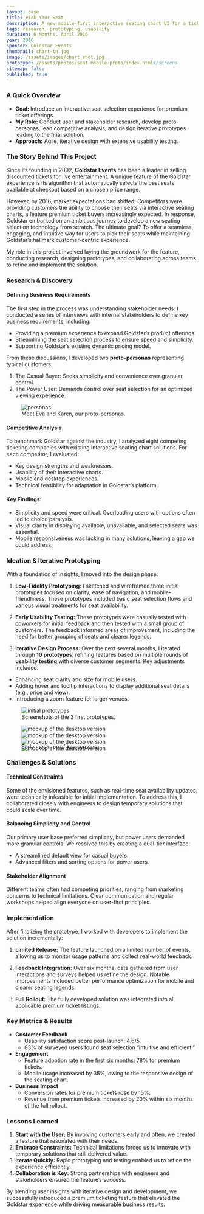 ```yaml
---
layout: case
title: Pick Your Seat
description: A new mobile-first interactive seating chart UI for a ticketing company.
tags: research, prototyping, usability
duration: 6 Months, April 2016
year: 2016
sponsor: Goldstar Events
thumbnail: chart-tn.jpg
image: /assets/images/chart_shot.jpg
prototype: /assets/protos/seat-mobile-proto/index.html#/screens
sitemap: false
published: true
---
```


### A Quick Overview

- **Goal:** Introduce an interactive seat selection experience for premium ticket offerings.
- **My Role:** Conduct user and stakeholder research, develop proto-personas, lead competitive analysis, and design iterative prototypes leading to the final solution.
- **Approach:** Agile, iterative design with extensive usability testing.

### The Story Behind This Project

Since its founding in 2002, **Goldstar Events** has been a leader in selling discounted tickets for live entertainment. A unique feature of the Goldstar experience is its algorithm that automatically selects the best seats available at checkout based on a chosen price range.

However, by 2016, market expectations had shifted. Competitors were providing customers the ability to choose their seats via interactive seating charts, a feature premium ticket buyers increasingly expected. In response, Goldstar embarked on an ambitious journey to develop a new seating selection technology from scratch. The ultimate goal? To offer a seamless, engaging, and intuitive way for users to pick their seats while maintaining Goldstar’s hallmark customer-centric experience.

My role in this project involved laying the groundwork for the feature, conducting research, designing prototypes, and collaborating across teams to refine and implement the solution.

### Research & Discovery

#### Defining Business Requirements
The first step in the process was understanding stakeholder needs. I conducted a series of interviews with internal stakeholders to define key business requirements, including:

- Providing a premium experience to expand Goldstar’s product offerings.
- Streamlining the seat selection process to ensure speed and simplicity.
- Supporting Goldstar’s existing dynamic pricing model.

From these discussions, I developed two **proto-personas** representing typical customers:

1. The Casual Buyer: Seeks simplicity and convenience over granular control.
2. The Power User: Demands control over seat selection for an optimized viewing experience.

<figure><img src="/assets/images/personas.jpg" alt="personas"><figcaption>Meet Eva and Karen, our proto-personas.</figcaption></figure>

#### Competitive Analysis
To benchmark Goldstar against the industry, I analyzed eight competing ticketing companies with existing interactive seating chart solutions. For each competitor, I evaluated:

- Key design strengths and weaknesses.
- Usability of their interactive charts.
- Mobile and desktop experiences.
- Technical feasibility for adaptation in Goldstar’s platform.

#### Key Findings:

- Simplicity and speed were critical. Overloading users with options often led to choice paralysis.
- Visual clarity in displaying available, unavailable, and selected seats was essential.
- Mobile responsiveness was lacking in many solutions, leaving a gap we could address.

### Ideation & Iterative Prototyping

With a foundation of insights, I moved into the design phase:

1. **Low-Fidelity Prototyping:**
I sketched and wireframed three initial prototypes focused on clarity, ease of navigation, and mobile-friendliness. These prototypes included basic seat selection flows and various visual treatments for seat availability.

2. **Early Usability Testing:**
These prototypes were casually tested with coworkers for initial feedback and then tested with a small group of customers. The feedback informed areas of improvement, including the need for better grouping of seats and clearer legends.

3. **Iterative Design Process:**
Over the next several months, I iterated through **10 prototypes**, refining features based on multiple rounds of **usability testing** with diverse customer segments. Key adjustments included:
  - Enhancing seat clarity and size for mobile users.
  - Adding hover and tooltip interactions to display additional seat details (e.g., price and view).
  - Introducing a zoom feature for larger venues.

<figure><img src="/assets/images/first_protos.jpg" alt="initial prototypes"><figcaption>Screenshots of the 3 first prototypes.</figcaption></figure>

<figure>
  <div class="carousel" data-flickity='{ "imagesLoaded": true, "percentPosition": false }'>
    <img src="/assets/images/seat_desktop1.jpg" alt="mockup of the desktop version">
    <img src="/assets/images/seat_desktop2.jpg" alt="mockup of the desktop version">
    <img src="/assets/images/seat_desktop3.jpg" alt="mockup of the desktop version">
    <img src="/assets/images/seat_desktop4.jpg" alt="mockup of the desktop version">
  </div>
  <figcaption style="margin-top:-1.5em;">Early mockups of key screens.</figcaption>
</figure>

### Challenges & Solutions

#### Technical Constraints
Some of the envisioned features, such as real-time seat availability updates, were technically infeasible for initial implementation. To address this, I collaborated closely with engineers to design temporary solutions that could scale over time.

#### Balancing Simplicity and Control
Our primary user base preferred simplicity, but power users demanded more granular controls. We resolved this by creating a dual-tier interface:

- A streamlined default view for casual buyers.
- Advanced filters and sorting options for power users.

#### Stakeholder Alignment
Different teams often had competing priorities, ranging from marketing concerns to technical limitations. Clear communication and regular workshops helped align everyone on user-first principles.

### Implementation

After finalizing the prototype, I worked with developers to implement the solution incrementally:

1. **Limited Release:**
The feature launched on a limited number of events, allowing us to monitor usage patterns and collect real-world feedback.

2. **Feedback Integration:**
Over six months, data gathered from user interactions and surveys helped us refine the design. Notable improvements included better performance optimization for mobile and clearer seating legends.

3. **Full Rollout:**
The fully developed solution was integrated into all applicable premium ticket listings.

### Key Metrics & Results

- **Customer Feedback**
  - Usability satisfaction score post-launch: 4.6/5.
  - 83% of surveyed users found seat selection “intuitive and efficient.”
- **Engagement**
  - Feature adoption rate in the first six months: 78% for premium tickets.
  - Mobile usage increased by 35%, owing to the responsive design of the seating chart.
- **Business Impact**
  - Conversion rates for premium tickets rose by 15%.
  - Revenue from premium tickets increased by 20% within six months of the full rollout.

### Lessons Learned

1. **Start with the User:** By involving customers early and often, we created a feature that resonated with their needs.
2. **Embrace Constraints:** Technical limitations forced us to innovate with temporary solutions that still delivered value.
3. **Iterate Quickly:** Rapid prototyping and testing enabled us to refine the experience efficiently.
4. **Collaboration is Key:** Strong partnerships with engineers and stakeholders ensured the feature’s success.

By blending user insights with iterative design and development, we successfully introduced a premium ticketing feature that elevated the Goldstar experience while driving measurable business results.

<script src="/assets/js/flickity.js"></script>
